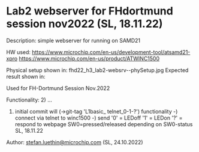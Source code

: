 Lab2 webserver for FHdortmund session nov2022 (SL, 18.11.22)
============================================================
 Description: simple webserver for running on SAMD21

HW used: 
 https://www.microchip.com/en-us/development-tool/atsamd21-xpro
 https://www.microchip.com/en-us/product/ATWINC1500

Physical setup shown in:  fhd22_h3_lab2-websrv--phySetup.jpg
Expected result shown in: <not yet>

Used for FH-Dortmund Session Nov.2022

Functionality:
 2) ...
 1) initial commit will (->git-tag 'L1basic_ telnet_0-1-?') functionality
    -) connect via telnet to winc1500
    -) send 
       '0' = LEDoff
       '1' = LEDon
       '?' = respond to webpage SW0=pressed/released depending on SW0-status
    SL, 18.11.22

Author: stefan.luethin@microchip.com (SL, 24.10.2022)
